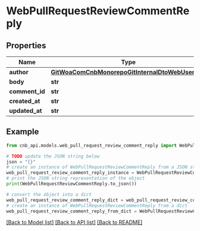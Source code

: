 # WebPullRequestReviewCommentReply


## Properties

Name | Type | Description | Notes
------------ | ------------- | ------------- | -------------
**author** | [**GitWoaComCnbMonorepoGitInternalDtoWebUserInfo**](GitWoaComCnbMonorepoGitInternalDtoWebUserInfo.md) |  | [optional] 
**body** | **str** |  | [optional] 
**comment_id** | **str** |  | [optional] 
**created_at** | **str** |  | [optional] 
**updated_at** | **str** |  | [optional] 

## Example

```python
from cnb_api.models.web_pull_request_review_comment_reply import WebPullRequestReviewCommentReply

# TODO update the JSON string below
json = "{}"
# create an instance of WebPullRequestReviewCommentReply from a JSON string
web_pull_request_review_comment_reply_instance = WebPullRequestReviewCommentReply.from_json(json)
# print the JSON string representation of the object
print(WebPullRequestReviewCommentReply.to_json())

# convert the object into a dict
web_pull_request_review_comment_reply_dict = web_pull_request_review_comment_reply_instance.to_dict()
# create an instance of WebPullRequestReviewCommentReply from a dict
web_pull_request_review_comment_reply_from_dict = WebPullRequestReviewCommentReply.from_dict(web_pull_request_review_comment_reply_dict)
```
[[Back to Model list]](../README.md#documentation-for-models) [[Back to API list]](../README.md#documentation-for-api-endpoints) [[Back to README]](../README.md)


